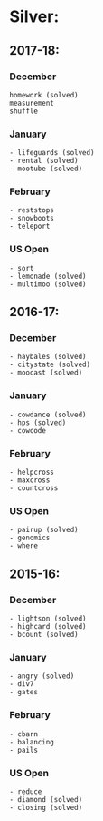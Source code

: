 # Silver:

## 2017-18:
  ### December
    homework (solved)
    measurement
    shuffle
  ### January 
    - lifeguards (solved)
    - rental (solved)
    - mootube (solved)
  ### February
    - reststops
    - snowboots
    - teleport
   ### US Open
    - sort
    - lemonade (solved)
    - multimoo (solved)
## 2016-17:
  ### December
    - haybales (solved)
    - citystate (solved)
    - moocast (solved)
  ### January 
    - cowdance (solved)
    - hps (solved)
    - cowcode
  ### February
    - helpcross
    - maxcross
    - countcross
   ### US Open
    - pairup (solved)
    - genomics
    - where
## 2015-16:
  ### December
    - lightson (solved)
    - highcard (solved)
    - bcount (solved)
  ### January 
    - angry (solved)
    - div7
    - gates
  ### February
    - cbarn
    - balancing
    - pails
   ### US Open
    - reduce
    - diamond (solved)
    - closing (solved)

    
